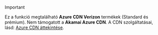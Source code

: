 > [!IMPORTANT]
> Ez a funkció megtalálható **Azure CDN Verizon** termékek (Standard és prémium). Nem támogatott a **Akamai Azure CDN**.  A CDN szolgáltatásai, lásd: [Azure CDN áttekintése](../articles/cdn/cdn-overview.md#azure-cdn-features).
